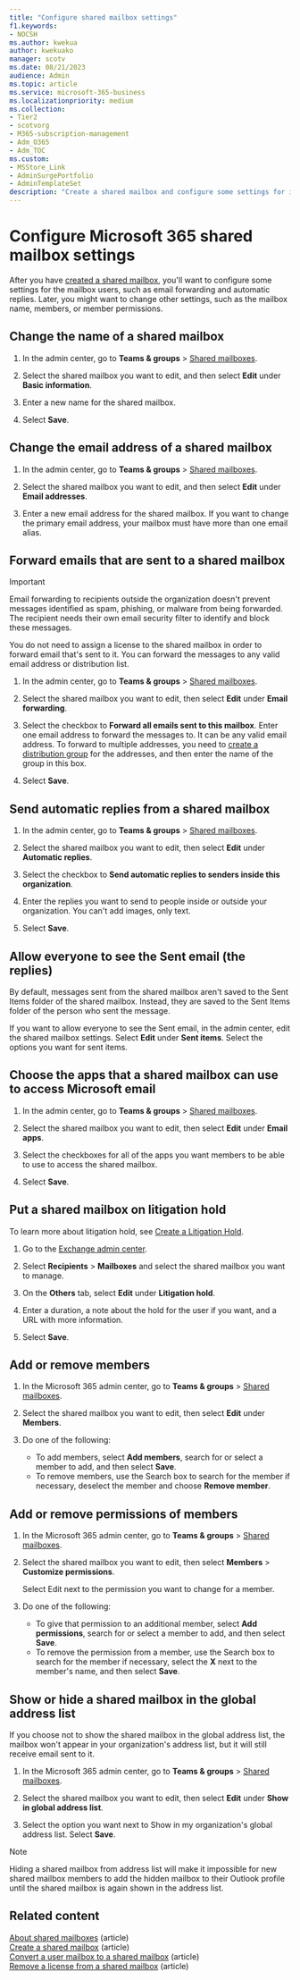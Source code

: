 ```yaml
---
title: "Configure shared mailbox settings"
f1.keywords:
- NOCSH
ms.author: kwekua
author: kwekuako
manager: scotv
ms.date: 08/21/2023
audience: Admin
ms.topic: article
ms.service: microsoft-365-business
ms.localizationpriority: medium
ms.collection: 
- Tier2
- scotvorg
- M365-subscription-management
- Adm_O365
- Adm_TOC
ms.custom:
- MSStore_Link
- AdminSurgePortfolio
- AdminTemplateSet
description: "Create a shared mailbox and configure some settings for its users, such as email forwarding and automatic replies."
---
```


# Configure Microsoft 365 shared mailbox settings

After you have [created a shared mailbox](create-a-shared-mailbox.md), you'll want to configure some settings for the mailbox users, such as email forwarding and automatic replies. Later, you might want to change other settings, such as the mailbox name, members, or member permissions.

## Change the name of a shared mailbox

1. In the admin center, go to **Teams & groups** \> <a href="https://go.microsoft.com/fwlink/p/?linkid=2066847" target="_blank">Shared mailboxes</a>.

2. Select the shared mailbox you want to edit, and then select **Edit** under **Basic information**.

3. Enter a new name for the shared mailbox.

4. Select **Save**.

## Change the email address of a shared mailbox

1. In the admin center, go to **Teams & groups** \> <a href="https://go.microsoft.com/fwlink/p/?linkid=2066847" target="_blank">Shared mailboxes</a>.

2. Select the shared mailbox you want to edit, and then select **Edit** under **Email addresses**.

3. Enter a new email address for the shared mailbox. If you want to change the primary email address, your mailbox must have more than one email alias.

## Forward emails that are sent to a shared mailbox

> [!IMPORTANT]
> Email forwarding to recipients outside the organization doesn't prevent messages identified as spam, phishing, or malware from being forwarded. The recipient needs their own email security filter to identify and block these messages.

You do not need to assign a license to the shared mailbox in order to forward email that's sent to it. You can forward the messages to any valid email address or distribution list.

1. In the admin center, go to **Teams & groups** \> <a href="https://go.microsoft.com/fwlink/p/?linkid=2066847" target="_blank">Shared mailboxes</a>.

2. Select the shared mailbox you want to edit, then select **Edit** under **Email forwarding**.

3. Select the checkbox to **Forward all emails sent to this mailbox**. Enter one email address to forward the messages to. It can be any valid email address. To forward to multiple addresses, you need to [create a distribution group](/office365/admin/setup/create-distribution-lists) for the addresses, and then enter the name of the group in this box.

4. Select **Save**.

## Send automatic replies from a shared mailbox

1. In the admin center, go to **Teams & groups** \> <a href="https://go.microsoft.com/fwlink/p/?linkid=2066847" target="_blank">Shared mailboxes</a>.

2. Select the shared mailbox you want to edit, then select **Edit** under **Automatic replies**.

3. Select the checkbox to **Send automatic replies to senders inside this organization**.

4. Enter the replies you want to send to people inside or outside your organization. You can't add images, only text.

5. Select **Save**.

## Allow everyone to see the Sent email (the replies)

By default, messages sent from the shared mailbox aren't saved to the Sent Items folder of the shared mailbox. Instead, they are saved to the Sent Items folder of the person who sent the message.

If you want to allow everyone to see the Sent email, in the admin center, edit the shared mailbox settings. Select **Edit** under **Sent items**. Select the options you want for sent items.

## Choose the apps that a shared mailbox can use to access Microsoft email

1. In the admin center, go to **Teams & groups** \> <a href="https://go.microsoft.com/fwlink/p/?linkid=2066847" target="_blank">Shared mailboxes</a>.

2. Select the shared mailbox you want to edit, then select **Edit** under **Email apps**.

3. Select the checkboxes for all of the apps you want members to be able to use to access the shared mailbox.

4. Select **Save**.

## Put a shared mailbox on litigation hold

To learn more about litigation hold, see [Create a Litigation Hold](../../compliance/ediscovery-create-a-litigation-hold.md).

1. Go to the <a href="https://admin.exchange.microsoft.com/#/homepage" target="_blank"> Exchange admin center</a>.

2. Select **Recipients** > **Mailboxes** and select the shared mailbox you want to manage.

3. On the **Others** tab, select **Edit** under **Litigation hold**.

4. Enter a duration, a note about the hold for the user if you want, and a URL with more information.  

5. Select **Save**.

## Add or remove members

1. In the Microsoft 365 admin center, go to **Teams & groups** \> <a href="https://go.microsoft.com/fwlink/p/?linkid=2066847" target="_blank">Shared mailboxes</a>.

2. Select the shared mailbox you want to edit, then select **Edit** under **Members**.

3. Do one of the following:
   - To add members, select **Add members**, search for or select a member to add, and then select **Save**.
   - To remove members, use the Search box to search for the member if necessary, deselect the member and choose **Remove member**.

## Add or remove permissions of members

1. In the Microsoft 365 admin center, go to **Teams & groups** \> <a href="https://go.microsoft.com/fwlink/p/?linkid=2066847" target="_blank">Shared mailboxes</a>.

2. Select the shared mailbox you want to edit, then select **Members** > **Customize permissions**.

   Select Edit next to the permission you want to change for a member.

3. Do one of the following:
   - To give that permission to an additional member, select **Add permissions**, search for or select a member to add, and then select **Save**.
   - To remove the permission from a member, use the Search box to search for the member if necessary,  select the **X** next to the member's name, and then select **Save**.

## Show or hide a shared mailbox in the global address list

If you choose not to show the shared mailbox in the global address list, the mailbox won't appear in your organization's address list, but it will still receive email sent to it.

1. In the Microsoft 365 admin center, go to **Teams & groups** \> <a href="https://go.microsoft.com/fwlink/p/?linkid=2066847" target="_blank">Shared mailboxes</a>.

2. Select the shared mailbox you want to edit, then select **Edit** under **Show in global address list**.

3. Select the option you want next to Show in my organization's global address list. Select **Save**.

> [!NOTE]
> Hiding a shared mailbox from address list will make it impossible for new shared mailbox members to add the hidden mailbox to their Outlook profile until the shared mailbox is again shown in the address list. 

## Related content

[About shared mailboxes](about-shared-mailboxes.md) (article)\
[Create a shared mailbox](create-a-shared-mailbox.md) (article)\
[Convert a user mailbox to a shared mailbox](convert-user-mailbox-to-shared-mailbox.md) (article)\
[Remove a license from a shared mailbox](remove-license-from-shared-mailbox.md) (article)
